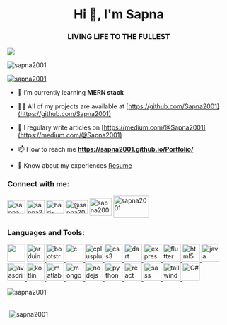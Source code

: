 <h1 align="center">Hi 👋, I'm Sapna</h1>
<h3 align="center">LIVING LIFE TO THE FULLEST</h3>

<img src="https://user-images.githubusercontent.com/56690856/98228904-38d93a00-1f7f-11eb-8635-1293f08aa344.png"/>

<p align="left"> <img src="https://komarev.com/ghpvc/?username=sapna2001&label=Profile%20views&color=0e75b6&style=flat" alt="sapna2001" /> </p>

<p align="left"> <a href="https://github.com/ryo-ma/github-profile-trophy"><img src="https://github-profile-trophy.vercel.app/?username=sapna2001" alt="sapna2001" /></a> </p>

- 🌱 I’m currently learning **MERN stack**

- 👨‍💻 All of my projects are available at [https://github.com/Sapna2001](https://github.com/Sapna2001)

- 📝 I regulary write articles on [https://medium.com/@Sapna2001](https://medium.com/@Sapna2001)

- 📫 How to reach me **https://sapna2001.github.io/Portfolio/**

- 📄 Know about my experiences [Resume](https://drive.google.com/file/d/1hJcOZJQREg4gTylpJC_JpGZQr0ee6Pls/view?usp=sharing)

<h3 align="left">Connect with me:</h3>
<p align="left">
<a href="https://twitter.com/sapna_2001" target="blank"><img align="center" src="https://api.iconify.design/logos:twitter.svg" alt="sapna_2001" height="30" width="40" /></a>
<a href="https://linkedin.com/in/sapna2001/" target="blank"><img align="center" src="https://api.iconify.design/logos:linkedin-icon.svg" alt="sapna2001/" height="30" width="40" /></a>
<a href="https://stackoverflow.com/users/hari-sapna-nair" target="blank"><img align="center" src="https://api.iconify.design/logos:stackoverflow-icon.svg" alt="hari-sapna-nair" height="30" width="40" /></a>
<a href="https://medium.com/@sapna2001" target="blank"><img align="center" src="https://seeklogo.com/images/M/medium-2020-new-logo-4DD1CA1BFF-seeklogo.com.png" alt="@sapna2001" height="30" width="50" /></a>
<a href="https://www.leetcode.com/sapna2001" target="blank"><img align="center" src="https://upload.wikimedia.org/wikipedia/commons/0/0a/LeetCode_Logo_black_with_text.svg" alt="sapna2001" height="40" width="50" /></a>
<a href="https://www.quora.com/profile/Sapna-191" target="blank"><img align="center" src="https://api.iconify.design/logos:quora.svg" alt="sapna2001" height="50" width="80" /></a>
</p>
  
<h3 align="left">Languages and Tools:</h3>
<p align="left"> 
  <a href="https://developer.android.com" target="_blank"><img src="https://www.vectorlogo.zone/logos/android/android-official.svg" background-color:"red" width="40" height="40"/></a>
  <a href="https://www.arduino.cc/" target="_blank"> <img src="https://cdn.worldvectorlogo.com/logos/arduino-1.svg" alt="arduino" width="40" height="40"/> </a> 
  <a href="https://getbootstrap.com" target="_blank"> <img src="https://www.vectorlogo.zone/logos/getbootstrap/getbootstrap-icon.svg" alt="bootstrap" width="40" height="40"/> </a> 
  <a href="https://www.cprogramming.com/" target="_blank"> <img src="https://api.iconify.design/noto:letter-c.svg" alt="c" width="40" height="40"/> </a>  
  <a href="https://www.w3schools.com/cpp/" target="_blank"> <img src="https://api.iconify.design/logos:c-plusplus.svg" alt="cplusplus" width="40" height="40"/> </a>
  <a href="https://www.w3schools.com/css/" target="_blank"> <img src="https://api.iconify.design/logos:css-3.svg" alt="css3" width="40" height="40"/> </a>
  <a href="https://dart.dev" target="_blank"> <img src="https://www.vectorlogo.zone/logos/dartlang/dartlang-icon.svg" alt="dart" width="40" height="40"/> </a> 
  <a href="https://expressjs.com" target="_blank"> <img src="https://www.vectorlogo.zone/logos/expressjs/expressjs-ar21.svg" alt="express" width="40" height="40"/> </a> 
  <a href="https://flutter.dev" target="_blank"> <img src="https://www.vectorlogo.zone/logos/flutterio/flutterio-icon.svg" alt="flutter" width="40" height="40"/> </a> 
  <a href="https://www.w3.org/html/" target="_blank"> <img src="https://www.vectorlogo.zone/logos/w3_html5/w3_html5-icon.svg" alt="html5" width="40" height="40"/> </a> 
  <a href="https://www.java.com" target="_blank"> <img src="https://api.iconify.design/logos:java.svg" alt="java" width="40" height="40"/> </a> 
  <a href="https://developer.mozilla.org/en-US/docs/Web/JavaScript" target="_blank"> <img src="https://api.iconify.design/logos:javascript.svg" alt="javascript" width="40" height="40"/> </a> 
  <a href="https://kotlinlang.org" target="_blank"> <img src="https://www.vectorlogo.zone/logos/kotlinlang/kotlinlang-icon.svg" alt="kotlin" width="40" height="40"/> </a> 
  <a href="https://www.mathworks.com/" target="_blank"> <img src="https://api.iconify.design/vscode-icons:file-type-matlab.svg" alt="matlab" width="40" height="40"/> </a> 
  <a href="https://www.mongodb.com/" target="_blank"> <img src="https://api.iconify.design/logos:mongodb.svg" alt="mongodb" width="40" height="40"/> </a> 
  <a href="https://nodejs.org" target="_blank"> <img src="https://api.iconify.design/logos:nodejs.svg" alt="nodejs" width="40" height="40"/> </a> 
  <a href="https://www.python.org" target="_blank"> <img src="https://api.iconify.design/logos:python.svg" alt="python" width="40" height="40"/> </a>
  <a href="https://reactjs.org/" target="_blank"> <img src="https://api.iconify.design/logos:react.svg" alt="react" width="40" height="40"/> </a> 
  <a href="https://sass-lang.com" target="_blank"> <img src="https://api.iconify.design/logos:sass.svg" alt="sass" width="40" height="40"/> </a> <a href="https://tailwindcss.com/" target="_blank"> <img src="https://www.vectorlogo.zone/logos/tailwindcss/tailwindcss-icon.svg" alt="tailwind" width="40" height="40"/> </a> 
  <a href="https://www.w3schools.com/cs/" target="_blank"> <img src="https://api.iconify.design/logos:c-sharp.svg" alt="C#" width="40" height="40"/> </a> 
</p>

<p><img align="left" src="https://github-readme-stats.vercel.app/api/top-langs?username=sapna2001&show_icons=true&locale=en&layout=compact" alt="sapna2001" /></p></br></br>

<p>&nbsp;<img align="center" src="https://github-readme-stats.vercel.app/api?username=sapna2001&show_icons=true&locale=en" alt="sapna2001" /></p>




